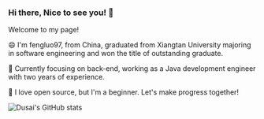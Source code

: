 ### Hi there, Nice to see you! 👋

Welcome to my page!

😄 I'm fengluo97, from China, graduated from Xiangtan University majoring in software engineering and won the title of outstanding graduate.

🌱 Currently focusing on back-end, working as a Java development engineer with two years of experience.

👯 I love open source, but I'm a beginner. Let's make progress together!

<!--
**fengluo97/fengluo97** is a ✨ _special_ ✨ repository because its `README.md` (this file) appears on your GitHub profile.

Here are some ideas to get you started:

- 🔭 I’m currently working on ...
- 🌱 I’m currently learning ...
- 👯 I’m looking to collaborate on ...
- 🤔 I’m looking for help with ...
- 💬 Ask me about ...
- 📫 How to reach me: ...
- 😄 Pronouns: ...
- ⚡ Fun fact: ...
-->

![Dusai's GitHub stats](https://github-readme-stats.vercel.app/api?username=fengluo97&show_icons=true&theme=radical)
